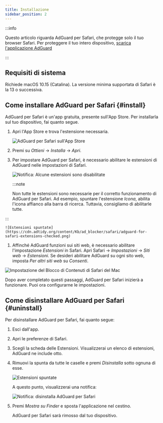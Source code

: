 ```yaml
---
title: Installazione
sidebar_position: 2
---
```


:::info

Questo articolo riguarda AdGuard per Safari, che protegge solo il tuo browser Safari. Per proteggere il tuo intero dispositivo, [scarica l'applicazione AdGuard](https://agrd.io/download-kb-adblock)

:::

## Requisiti di sistema

Richiede macOS 10.15 (Catalina). La versione minima supportata di Safari è la 13 o successiva.

## Come installare AdGuard per Safari {#install}

AdGuard per Safari è un'app gratuita, presente sull'App Store. Per installarla sul tuo dispositivo, fai quanto segue.

1. Apri l'App Store e trova l'estensione necessaria.

    ![AdGuard per Safari sull'App Store](https://cdn.adtidy.org/content/Kb/ad_blocker/safari/adguard-for-safari-app-store.png)

1. Premi su *Ottieni* → *Installa* → *Apri*.

1. Per impostare AdGuard per Safari, è necessario abilitare le estensioni di AdGuard nelle impostazioni di Safari.

    ![Notifica: Alcune estensioni sono disabilitate](https://cdn.adtidy.org/content/Kb/ad_blocker/safari/adguard-for-safari-notification.png)

    :::note

    Non tutte le estensioni sono necessarie per il corretto funzionamento di AdGuard per Safari. Ad esempio, spuntare l'estensione *Icona*, abilita l'icona affianco alla barra di ricerca. Tuttavia, consigliamo di abilitarle tutte.


:::

    ![Estensioni spuntate](https://cdn.adtidy.org/content/Kb/ad_blocker/safari/adguard-for-safari-extensions-checked.png)

1. Affinché AdGuard funzioni sui siti web, è necessario abilitare l'impostazione *Estensioni* in Safari. Apri Safari → *Impostazioni* → *Siti web* → *Estensioni*. Se desideri abilitare AdGuard su ogni sito web, imposta *Per altri siti web* su *Consenti*.

![Impostazione del Blocco di Contenuti di Safari del Mac](https://cdn.adtidy.org/content/Kb/ad_blocker/safari/macos_extensions.png)
<!-- adguard-for-safari-content-blocker-setting-macos.png -->

Dopo aver completato questi passaggi, AdGuard per Safari inizierà a funzionare. Puoi ora configurarne le impostazioni.

## Come disinstallare AdGuard per Safari {#uninstall}

Per disinstallare AdGuard per Safari, fai quanto segue:

1. Esci dall'app.

1. Apri le preferenze di Safari.

1. Scegli la scheda delle Estensioni. Visualizzerai un elenco di estensioni, AdGuard ne include otto.

1. Rimuovi la spunta da tutte le caselle e premi *Disinstalla* sotto ognuna di esse.

    ![Estensioni spuntate](https://cdn.adtidy.org/public/Adguard/kb/installation/Safari/extensionschecked.png)

    A questo punto, visualizzerai una notifica:

    ![Notifica: disinstalla AdGuard per Safari](https://cdn.adtidy.org/public/Adguard/kb/installation/Safari/showinfinder.png)

1. Premi *Mostra su Finder* e sposta l'applicazione nel cestino.

    AdGuard per Safari sarà rimosso dal tuo dispositivo.
